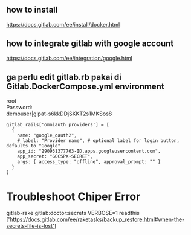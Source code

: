 ## how to install 
https://docs.gitlab.com/ee/install/docker.html


## how to integrate gitlab with google account 
https://docs.gitlab.com/ee/integration/google.html



## ga perlu edit gitlab.rb pakai di Gitlab.DockerCompose.yml environment

root  
Password:  
demouser|glpat-s6kkDDjSKKT2s1MKSos8
```
gitlab_rails['omniauth_providers'] = [
  {
    name: "google_oauth2",
    # label: "Provider name", # optional label for login button, defaults to "Google"
    app_id: "290931377763-ID.apps.googleusercontent.com",
    app_secret: "GOCSPX-SECRET",
    args: { access_type: "offline", approval_prompt: "" }
  }
]
```



# Troubleshoot Chiper Error 
gitlab-rake gitlab:doctor:secrets VERBOSE=1
readthis ['https://docs.gitlab.com/ee/raketasks/backup_restore.html#when-the-secrets-file-is-lost']